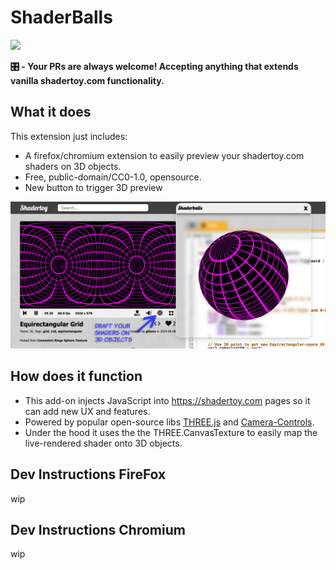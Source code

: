 # ShaderBalls

![](readme-assets/ShaderBalls.webp)

**🎛️ - Your PRs are always welcome! Accepting anything that extends vanilla shadertoy.com functionality.**

## What it does

This extension just includes:

* A firefox/chromium extension to easily preview your shadertoy.com shaders on 3D objects.
* Free, public-domain/CC0-1.0, opensource.
* New button to trigger 3D preview

![](readme-assets/ShaderBalls.png)

## How does it function

* This add-on injects JavaScript into https://shadertoy.com pages so it can add new UX and features.
* Powered by popular open-source libs [THREE.js](https://github.com/mrdoob/three.js) and [Camera-Controls](https://github.com/yomotsu/camera-controls).
* Under the hood it uses the the THREE.CanvasTexture to easily map the live-rendered shader onto 3D objects.

## Dev Instructions FireFox

wip

## Dev Instructions Chromium

wip
